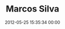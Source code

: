 ---
title: "Marcos Silva"
date: 2012-05-25 15:35:34 00:00
permalink: /marcossilva
twitter: ""
likes: [622]
id: 681
gravatar: "http://www.gravatar.com/avatar/dbaebbc6048200059464fd14634dc7aa"
---